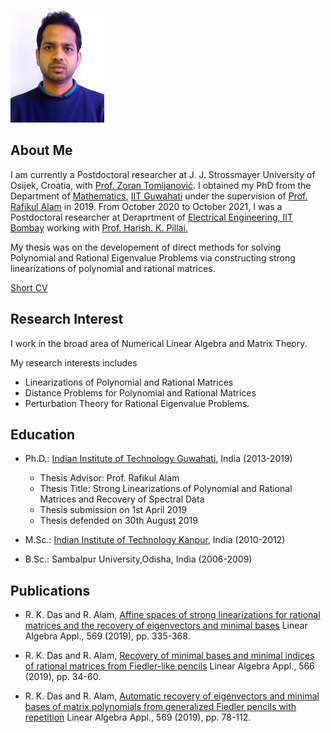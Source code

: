 ![Image](/photo_GM.jpg)
## About Me
I am currently a Postdoctoral researcher at J. J. Strossmayer University of Osijek, Croatia, with [Prof. Zoran Tomljanović](https://www.mathos.unios.hr/index.php/kadrovi/nastavnici-i-suradnici/26-homepage/odjel/kadrovi/homepages/119-zoran-tomljanovic-s-home-page). I obtained my PhD from the Department of [Mathematics](https://www.iitg.ac.in/maths), [IIT Guwahati](https://www.iitg.ac.in) under the supervision of [Prof. Rafikul Alam](https://www.iitg.ac.in/rafik/) in 2019. From October 2020 to October 2021, I was a Postdoctoral researcher at Deraprtment of [Electrical Engineering, IIT Bombay](https://www.ee.iitb.ac.in/old_web) working with [Prof. Harish. K. Pillai.](https://www.ee.iitb.ac.in/wiki/faculty/hp#contact_information)  


My thesis was on the developement of direct methods for solving Polynomial and Rational Eigenvalue Problems via constructing strong linearizations of polynomial and rational matrices. 

[Short CV](/CV_Acad_Ranjan_Jan22.pdf)

## Research Interest
I work in the broad area of Numerical Linear Algebra and Matrix Theory.

My research interests includes

* Linearizations of Polynomial and Rational Matrices
* Distance Problems for Polynomial and Rational Matrices
* Perturbation Theory for Rational Eigenvalue Problems.
 



## Education
* Ph.D.: [Indian Institute of Technology Guwahati](https://www.iitg.ac.in/), India (2013-2019)
  * Thesis Advisor: Prof. Rafikul Alam
  * Thesis Title: Strong Linearizations of Polynomial and Rational Matrices and Recovery of Spectral Data
  * Thesis submission on 1st April 2019
  * Thesis defended on 30th August 2019
         
 * M.Sc.: [Indian Institute of Technology Kanpur](http://www.iitk.ac.in/), India (2010-2012)
 
 * B.Sc.: Sambalpur University,Odisha, India (2006-2009)

 
 
## Publications 
* R. K. Das and R. Alam, [Affine spaces of strong linearizations for rational matrices and the recovery of eigenvectors and minimal bases](https://doi.org/10.1016/j.laa.2019.02.001) Linear Algebra Appl., 569 (2019), pp. 335-368.

* R. K. Das and R. Alam, [Recovery of minimal bases and minimal indices of rational matrices from Fiedler-like pencils](https://doi.org/10.1016/j.laa.2018.12.021) Linear Algebra Appl., 566 (2019), pp. 34-60.

* R. K. Das and R. Alam, [Automatic recovery of eigenvectors and minimal bases of matrix polynomials from generalized Fiedler pencils with repetition](https://doi.org/10.1016/j.laa.2019.01.013) Linear Algebra Appl., 569 (2019), pp. 78-112.
